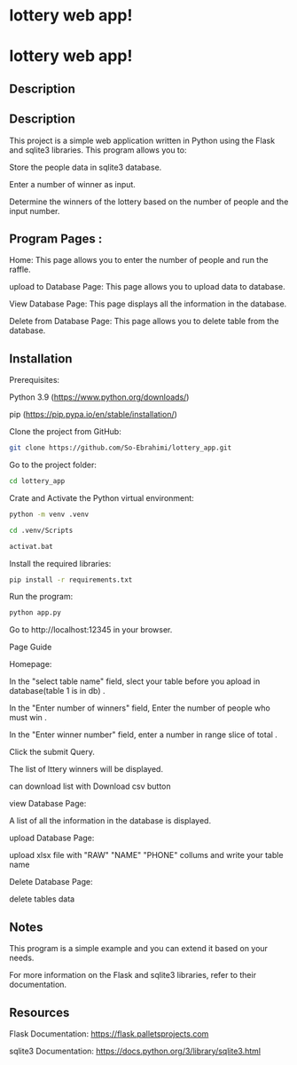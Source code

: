 # lottery web app!
# lottery web app!

## Description
## Description

This project is a simple web application written in Python using the Flask and sqlite3 libraries. This program allows you to:

Store the  people data  in  sqlite3 database.

Enter a number of winner  as input.

Determine the winners of the lottery based on the number of people and the input number.

 ## Program Pages :

Home: This page allows you to enter the number of people and run the raffle.

upload to  Database Page: This page allows you to upload data to  database.

View Database Page: This page displays all the information in the database.

Delete from Database Page: This page allows you to delete table from the database.


## Installation

Prerequisites:

Python 3.9 (https://www.python.org/downloads/)

pip (https://pip.pypa.io/en/stable/installation/)

Clone the project from GitHub:

```bash
git clone https://github.com/So-Ebrahimi/lottery_app.git
```

Go to the project folder:

```bash
cd lottery_app
```

Crate and Activate the Python virtual environment:
```bash
python -m venv .venv
```

```bash
cd .venv/Scripts
```
```bash
activat.bat 
```
Install the required libraries:
```bash
pip install -r requirements.txt
```

Run the program:
```bash
python app.py
```
Go to http://localhost:12345 in your browser.


Page Guide

Homepage:

In the "select table name" field, slect your table before you apload in database(table 1 is in db) .

In the "Enter number of winners" field, Enter the number of people who must win .

In the "Enter winner number" field, enter a number  in  range slice of total .

Click the submit Query.

The list of lttery winners will be displayed.

can download list with Download csv button 

view Database Page:

A list of all the information in the database is displayed.

upload Database Page:

upload xlsx file with "RAW" "NAME" "PHONE" collums and write your table name 

Delete  Database Page:

delete tables data 

## Notes

This program is a simple example and you can extend it based on your needs.

For more information on the Flask and sqlite3 libraries, refer to their documentation.

## Resources

Flask Documentation: https://flask.palletsprojects.com

sqlite3 Documentation: https://docs.python.org/3/library/sqlite3.html
